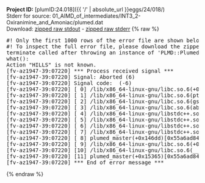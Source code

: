 **Project ID:** [plumID:24.018]({{ '/' | absolute_url }}eggs/24/018/)  
Stderr for source:  01_AIMD_of_intermediates/INT3_2-Oxiranimine_and_Amoniac/plumed.dat   
Download: [zipped raw stdout](plumed.dat.plumed_master.stdout.txt.zip) - [zipped raw stderr](plumed.dat.plumed_master.stderr.txt.zip) 
{% raw %}
<pre>
#! Only the first 1000 rows of the error file are shown below
#! To inspect the full error file, please download the zipped raw stderr file above
terminate called after throwing an instance of 'PLMD::Plumed::Exception'
what():
Action "HILLS" is not known.
[fv-az1947-39:07220] *** Process received signal ***
[fv-az1947-39:07220] Signal: Aborted (6)
[fv-az1947-39:07220] Signal code:  (-6)
[fv-az1947-39:07220] [ 0] /lib/x86_64-linux-gnu/libc.so.6(+0x45330)[0x7fb125a45330]
[fv-az1947-39:07220] [ 1] /lib/x86_64-linux-gnu/libc.so.6(pthread_kill+0x11c)[0x7fb125a9eb2c]
[fv-az1947-39:07220] [ 2] /lib/x86_64-linux-gnu/libc.so.6(gsignal+0x1e)[0x7fb125a4527e]
[fv-az1947-39:07220] [ 3] /lib/x86_64-linux-gnu/libc.so.6(abort+0xdf)[0x7fb125a288ff]
[fv-az1947-39:07220] [ 4] /lib/x86_64-linux-gnu/libstdc++.so.6(+0xa5ff5)[0x7fb125ea5ff5]
[fv-az1947-39:07220] [ 5] /lib/x86_64-linux-gnu/libstdc++.so.6(+0xbb0da)[0x7fb125ebb0da]
[fv-az1947-39:07220] [ 6] /lib/x86_64-linux-gnu/libstdc++.so.6(_ZSt10unexpectedv+0x0)[0x7fb125ea5a55]
[fv-az1947-39:07220] [ 7] /lib/x86_64-linux-gnu/libstdc++.so.6(+0xa5a6f)[0x7fb125ea5a6f]
[fv-az1947-39:07220] [ 8] plumed_master(+0x146dd)[0x55a6ad8486dd]
[fv-az1947-39:07220] [ 9] /lib/x86_64-linux-gnu/libc.so.6(+0x2a1ca)[0x7fb125a2a1ca]
[fv-az1947-39:07220] [10] /lib/x86_64-linux-gnu/libc.so.6(__libc_start_main+0x8b)[0x7fb125a2a28b]
[fv-az1947-39:07220] [11] plumed_master(+0x15365)[0x55a6ad849365]
[fv-az1947-39:07220] *** End of error message ***
</pre>
{% endraw %}
